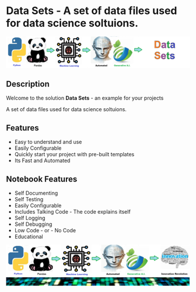 
# Data Sets - A set of data files used for data science soltuions.

![Code Logo](code.png)
## Description

Welcome to the solution **Data Sets** - an example for your projects

A set of data files used for data science soltuions.

## Features
- Easy to understand and use  
- Easily Configurable 
- Quickly start your project with pre-built templates
- Its Fast and Automated

## Notebook Features
- Self Documenting 
- Self Testing 
- Easily Configurable
- Includes Talking Code - The code explains itself
- Self Logging 
- Self Debugging 
- Low Code - or - No Code
- Educational 
    
![Code Logo](developer.png)
![Code brand](brand.png)
    